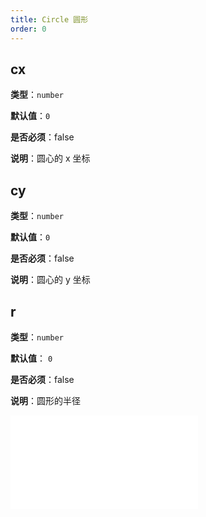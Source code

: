 ```yaml
---
title: Circle 圆形
order: 0
---
```


## cx

**类型**：`number`

**默认值**：`0`

**是否必须**：false

**说明**：圆心的 x 坐标

## cy

**类型**：`number`

**默认值**：`0`

**是否必须**：false

**说明**：圆心的 y 坐标

## r

**类型**：`number`

**默认值**： `0`

**是否必须**：false

**说明**：圆形的半径

<embed src="../../common/BaseStyleProps.zh.md"></embed>
